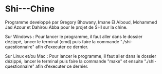 # Shi---Chine

Programme developpé par Gregory Bhowany, Imane El Aiboud, Mohammed Jad Azour et Dahirou Abba pour le projet de SHI sur la chine.

Sur Windows :
Pour lancer le programme, il faut aller dans le dossier dézippé, lancer le terminal (cmd) puis faire la commande "./shi-questionnaire" afin d'executer ce dernier.

Sur Linux et/ou Mac :
Pour lancer le programme, il faut aller dans le dossier dézippé, lancer le terminal puis faire la commande "make" et ensuite "./shi-questionnaire" afin d'executer ce dernier.
